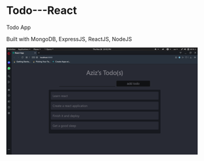 # Todo---React
Todo App

  Built with MongoDB, ExpressJS, ReactJS, NodeJS

<img src="https://raw.githubusercontent.com/AzizStark/Todo---React/master/Screenshot.png" />

